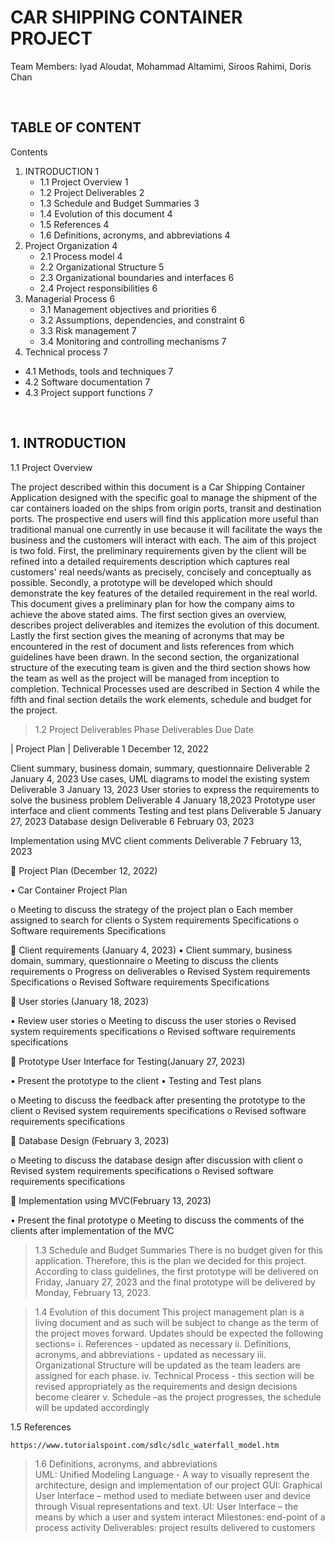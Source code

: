  # CAR SHIPPING CONTAINER PROJECT
Team Members: Iyad Aloudat, Mohammad Altamimi, Siroos Rahimi, Doris Chan
 
 
## TABLE OF CONTENT
Contents

1. INTRODUCTION	1
   - 1.1 Project Overview	1
   - 1.2 Project Deliverables	2
   - 1.3 Schedule and Budget Summaries	3
   - 1.4  Evolution of this document	4
   - 1.5  References	4 
   - 1.6 Definitions, acronyms, and abbreviations	4
2. Project Organization	4
   - 2.1  Process model	4
   - 2.2 Organizational Structure	5
   - 2.3 Organizational boundaries and interfaces	6
   - 2.4 Project responsibilities	6
3. Managerial Process	6
   - 3.1 Management objectives and priorities	6
   - 3.2 Assumptions, dependencies, and constraint	6
   - 3.3 Risk management	7
   - 3.4 Monitoring and controlling mechanisms	7
4.  Technical process	7
   - 4.1 Methods, tools and techniques	7
   - 4.2 Software documentation	7
   - 4.3 Project support functions	7


 
 
## 1. INTRODUCTION

1.1 Project Overview

The project described within this document is a Car  Shipping Container Application designed with the specific goal  to manage the shipment of the car containers loaded on the ships from origin ports, transit and destination ports. The prospective end users will find this application more useful than traditional manual one currently in use because it will facilitate the ways the business and the customers will interact with each. The aim of this project is two fold. First, the preliminary requirements given by the client will be refined into a detailed requirements description which captures real customers' real needs/wants as precisely, concisely and conceptually as possible. Secondly, a prototype will be developed which should demonstrate the key features of the detailed requirement in the real world. This document gives a preliminary plan for how the company aims to achieve the above stated aims. The first section gives an overview, describes project deliverables and itemizes the evolution of this document. Lastly the first section gives the meaning of acronyms that may be encountered in the rest of document and lists references from which guidelines have been drawn. In the second section, the organizational structure of the executing team is given and the third section shows how the team as well as the project will be managed from inception to completion. Technical Processes used are described in Section 4 while the fifth and final section details the work elements, schedule and budget for the project.
 
> 1.2 Project Deliverables
Phase	Deliverables	Due Date

| Project Plan | Deliverable 1	December 12, 2022

Client summary, business domain, summary, questionnaire
	Deliverable 2	January 4, 2023
Use cases, UML diagrams to model the existing system
	Deliverable 3	January 13, 2023
User stories to express the requirements to solve the business problem
	Deliverable 4	January 18,2023
Prototype user interface and client comments
Testing and test plans
	Deliverable 5	January 27, 2023
Database design	Deliverable 6	February 03, 2023

Implementation using MVC client comments
	Deliverable 7	February 13, 2023


	Project Plan  (December 12, 2022)

•	Car Container Project Plan

o	Meeting to discuss the strategy of the project plan
o	Each member assigned to search for clients
o	System requirements Specifications
o	Software requirements Specifications


	Client requirements (January 4, 2023)
•	Client summary, business domain, summary, questionnaire 
o	Meeting to discuss the clients requirements
o	Progress on deliverables
o	Revised System requirements Specifications
o	Revised Software requirements Specifications

	User stories (January 18, 2023)

•	Review user stories
o	Meeting to discuss the user stories
o	Revised system requirements specifications
o	Revised software requirements specifications

	Prototype User Interface for Testing(January 27, 2023)

•	Present the prototype to the client
•	Testing  and Test plans

o	Meeting to discuss the feedback after presenting the prototype to the client
o	Revised system requirements specifications
o	Revised software requirements specifications

	Database Design (February 3, 2023)

o	Meeting to discuss  the database design after discussion with client
o	Revised system requirements specifications
o	Revised software requirements specifications

	Implementation using MVC(February 13, 2023)

•	Present the final prototype 
o	Meeting to discuss the comments of the clients after implementation of the MVC 


> 1.3 Schedule and Budget Summaries
	There is no budget given for this application. Therefore, this is the plan we decided for this project. According to class guidelines, the  first prototype will be delivered on Friday, January 27, 2023 and the final prototype will be delivered by Monday,  February  13, 2023.

> 1.4  Evolution of this document
This project management plan is a living document and as such will be subject to change as the term of the project moves forward.  Updates should be expected the following sections=
i.	References  - updated as necessary
ii.	Definitions, acronyms, and abbreviations - updated as necessary
iii.	Organizational Structure will be updated as the team leaders are assigned for each phase.
iv.	Technical Process - this section will be revised appropriately as the requirements and design decisions become clearer 
v.	Schedule –as the project progresses, the schedule will be updated accordingly

1.5  References

	https://www.tutorialspoint.com/sdlc/sdlc_waterfall_model.htm
> 1.6 Definitions, acronyms, and abbreviations	
UML: Unified Modeling Language -  A way to visually represent the architecture, design and 		implementation  of our project
GUI:  Graphical User Interface – method  used to mediate between user and device through
	Visual representations and text.
UI:  User Interface – the means by which a user and system interact
Milestones:  end-point of a process activity
Deliverables: project results delivered to customers








